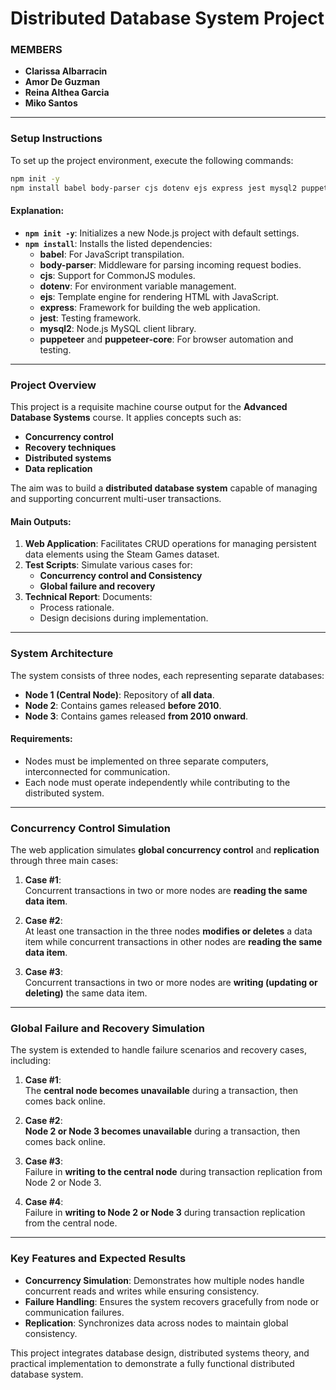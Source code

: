 # Distributed Database System Project

### **MEMBERS**
- **Clarissa Albarracin**
- **Amor De Guzman**
- **Reina Althea Garcia**
- **Miko Santos**

---

### **Setup Instructions**
To set up the project environment, execute the following commands:

```bash
npm init -y
npm install babel body-parser cjs dotenv ejs express jest mysql2 puppeteer puppeteer-core
```

#### **Explanation:**
- **`npm init -y`**: Initializes a new Node.js project with default settings.
- **`npm install`**: Installs the listed dependencies:
  - **babel**: For JavaScript transpilation.
  - **body-parser**: Middleware for parsing incoming request bodies.
  - **cjs**: Support for CommonJS modules.
  - **dotenv**: For environment variable management.
  - **ejs**: Template engine for rendering HTML with JavaScript.
  - **express**: Framework for building the web application.
  - **jest**: Testing framework.
  - **mysql2**: Node.js MySQL client library.
  - **puppeteer** and **puppeteer-core**: For browser automation and testing.

---

### **Project Overview**
This project is a requisite machine course output for the **Advanced Database Systems** course. It applies concepts such as:
- **Concurrency control**
- **Recovery techniques**
- **Distributed systems**
- **Data replication**

The aim was to build a **distributed database system** capable of managing and supporting concurrent multi-user transactions. 

#### **Main Outputs:**
1. **Web Application**: Facilitates CRUD operations for managing persistent data elements using the Steam Games dataset.
2. **Test Scripts**: Simulate various cases for:
   - **Concurrency control and Consistency**
   - **Global failure and recovery**
3. **Technical Report**: Documents:
   - Process rationale.
   - Design decisions during implementation.

---

### **System Architecture**
The system consists of three nodes, each representing separate databases:

- **Node 1 (Central Node)**: Repository of **all data**.
- **Node 2**: Contains games released **before 2010**.
- **Node 3**: Contains games released **from 2010 onward**.

#### **Requirements:**
- Nodes must be implemented on three separate computers, interconnected for communication.
- Each node must operate independently while contributing to the distributed system.

---

### **Concurrency Control Simulation**
The web application simulates **global concurrency control** and **replication** through three main cases:

1. **Case #1**:  
   Concurrent transactions in two or more nodes are **reading the same data item**.

2. **Case #2**:  
   At least one transaction in the three nodes **modifies or deletes** a data item while concurrent transactions in other nodes are **reading the same data item**.

3. **Case #3**:  
   Concurrent transactions in two or more nodes are **writing (updating or deleting)** the same data item.

---

### **Global Failure and Recovery Simulation**
The system is extended to handle failure scenarios and recovery cases, including:

1. **Case #1**:  
   The **central node becomes unavailable** during a transaction, then comes back online.

2. **Case #2**:  
   **Node 2 or Node 3 becomes unavailable** during a transaction, then comes back online.

3. **Case #3**:  
   Failure in **writing to the central node** during transaction replication from Node 2 or Node 3.

4. **Case #4**:  
   Failure in **writing to Node 2 or Node 3** during transaction replication from the central node.

---

### **Key Features and Expected Results**
- **Concurrency Simulation**: Demonstrates how multiple nodes handle concurrent reads and writes while ensuring consistency.
- **Failure Handling**: Ensures the system recovers gracefully from node or communication failures.
- **Replication**: Synchronizes data across nodes to maintain global consistency.

This project integrates database design, distributed systems theory, and practical implementation to demonstrate a fully functional distributed database system.
```
